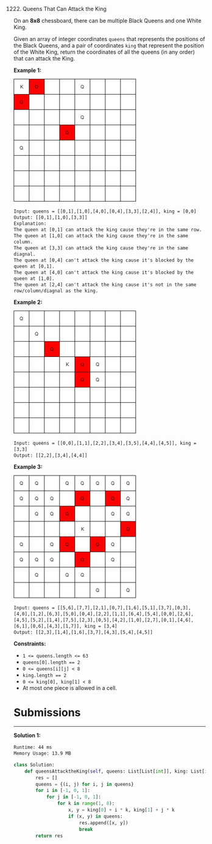 1222. Queens That Can Attack the King

On an **8x8** chessboard, there can be multiple Black Queens and one White King.

Given an array of integer coordinates `queens` that represents the positions of the Black Queens, and a pair of coordinates `king` that represent the position of the White King, return the coordinates of all the queens (in any order) that can attack the King.

 

**Example 1:**

![1222_untitled-diagram](img/1222_untitled-diagram.jpg)

```
Input: queens = [[0,1],[1,0],[4,0],[0,4],[3,3],[2,4]], king = [0,0]
Output: [[0,1],[1,0],[3,3]]
Explanation:  
The queen at [0,1] can attack the king cause they're in the same row. 
The queen at [1,0] can attack the king cause they're in the same column. 
The queen at [3,3] can attack the king cause they're in the same diagnal. 
The queen at [0,4] can't attack the king cause it's blocked by the queen at [0,1]. 
The queen at [4,0] can't attack the king cause it's blocked by the queen at [1,0]. 
The queen at [2,4] can't attack the king cause it's not in the same row/column/diagnal as the king.
```

**Example 2:**

![1222_untitled-diagram-1](img/1222_untitled-diagram-1.jpg)

```
Input: queens = [[0,0],[1,1],[2,2],[3,4],[3,5],[4,4],[4,5]], king = [3,3]
Output: [[2,2],[3,4],[4,4]]
```

**Example 3:**

![1222_untitled-diagram-2](img/1222_untitled-diagram-2.jpg)

```
Input: queens = [[5,6],[7,7],[2,1],[0,7],[1,6],[5,1],[3,7],[0,3],[4,0],[1,2],[6,3],[5,0],[0,4],[2,2],[1,1],[6,4],[5,4],[0,0],[2,6],[4,5],[5,2],[1,4],[7,5],[2,3],[0,5],[4,2],[1,0],[2,7],[0,1],[4,6],[6,1],[0,6],[4,3],[1,7]], king = [3,4]
Output: [[2,3],[1,4],[1,6],[3,7],[4,3],[5,4],[4,5]]
```

**Constraints:**

* `1 <= queens.length <= 63`
* `queens[0].length == 2`
* `0 <= queens[i][j] < 8`
* `king.length == 2`
* `0 <= king[0], king[1] < 8`
* At most one piece is allowed in a cell.

# Submissions
---
**Solution 1:**
```
Runtime: 44 ms
Memory Usage: 13.9 MB
```
```python
class Solution:
    def queensAttacktheKing(self, queens: List[List[int]], king: List[int]) -> List[List[int]]:
        res = []
        queens = {(i, j) for i, j in queens}
        for i in [-1, 0, 1]:
            for j in [-1, 0, 1]:
                for k in range(1, 8):
                    x, y = king[0] + i * k, king[1] + j * k
                    if (x, y) in queens:
                        res.append([x, y])
                        break
        return res
        
```